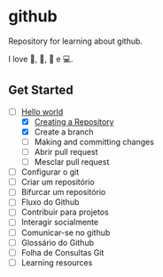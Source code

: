 # github
Repository for learning about github.

I love 🍕, 🎵, 📖 e 💻.

## Get Started
- [ ] [Hello world](https://docs.github.com/pt/get-started/quickstart/hello-world)
  - [x] [Creating a Repository](https://docs.github.com/pt/get-started/quickstart/create-a-repo)
  - [x] Create a branch
  - [ ] Making and committing changes
  - [ ] Abrir pull request
  - [ ] Mesclar pull request
- [ ] Configurar o git
- [ ] Criar um repositório
- [ ] Bifurcar um repositório
- [ ] Fluxo do Github
- [ ] Contribuir para projetos
- [ ] Interagir socialmente
- [ ] Comunicar-se no github
- [ ] Glossário do Github
- [ ] Folha de Consultas Git
- [ ] Learning resources
